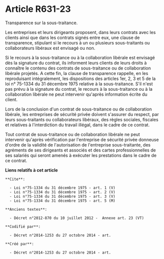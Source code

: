 # Article R631-23

Transparence sur la sous-traitance.

Les entreprises et leurs dirigeants proposent, dans leurs contrats avec les clients ainsi que dans les contrats signés entre
eux, une clause de transparence, stipulant si le recours à un ou plusieurs sous-traitants ou collaborateurs libéraux est
envisagé ou non.

Si le recours à la sous-traitance ou à la collaboration libérale est envisagé dès la signature du contrat, ils informent
leurs clients de leurs droits à connaître le contenu des contrats de sous-traitance ou de collaboration libérale projetés. A
cette fin, la clause de transparence rappelle, en les reproduisant intégralement, les dispositions des articles 1er, 2, 3 et
5 de la loi n° 75-1334 du 31 décembre 1975 relative à la sous-traitance. S'il n'est pas prévu à la signature du contrat, le
recours à la sous-traitance ou à la collaboration libérale ne peut intervenir qu'après information écrite du client.

Lors de la conclusion d'un contrat de sous-traitance ou de collaboration libérale, les entreprises de sécurité privée doivent
s'assurer du respect, par leurs sous-traitants ou collaborateurs libéraux, des règles sociales, fiscales et relatives à
l'interdiction du travail illégal, dans le cadre de ce contrat.

Tout contrat de sous-traitance ou de collaboration libérale ne peut intervenir qu'après vérification par l'entreprise de
sécurité privée donneuse d'ordre de la validité de l'autorisation de l'entreprise sous-traitante, des agréments de ses
dirigeants et associés et des cartes professionnelles de ses salariés qui seront amenés à exécuter les prestations dans le
cadre de ce contrat.

**Liens relatifs à cet article**

	**Cite**:

	  - Loi n°75-1334 du 31 décembre 1975 - art. 1 (V)
	  - Loi n°75-1334 du 31 décembre 1975 - art. 2 (V)
	  - Loi n°75-1334 du 31 décembre 1975 - art. 3 (V)
	  - Loi n°75-1334 du 31 décembre 1975 - art. 5 (M)

	**Anciens textes**:

	  - Décret n°2012-870 du 10 juillet 2012 -  Annexe art. 23 (VT)

	**Codifié par**:

	  - Décret n°2014-1253 du 27 octobre 2014 - art.

	**Créé par**:

	  - Décret n°2014-1253 du 27 octobre 2014 - art.
